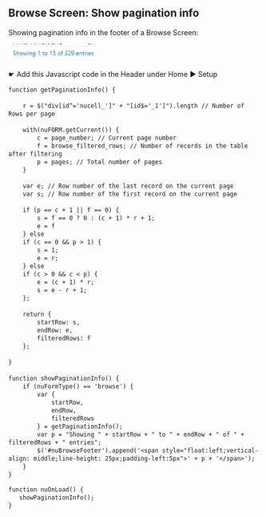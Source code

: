 ## Browse Screen: Show pagination info

Showing pagination info in the footer of a Browse Screen:

<p align="left">
  <img src="screenshots/pagination_info.png" width="175">
</p>


☛  Add this Javascript code in the Header under Home ► Setup

```
function getPaginationInfo() {

    r = $("div[id^='nucell_']" + "[id$='_1']").length // Number of Rows per page

    with(nuFORM.getCurrent()) {
        c = page_number; // Current page number
        f = browse_filtered_rows; // Number of records in the table after filtering
        p = pages; // Total number of pages
    }

    var e; // Row number of the last record on the current page
    var s; // Row number of the first record on the current page

    if (p == c + 1 || f == 0) {
        s = f == 0 ? 0 : (c + 1) * r + 1;
        e = f
    } else
    if (c == 0 && p > 1) {
        s = 1;
        e = r;
    } else
    if (c > 0 && c < p) {
        e = (c + 1) * r;
        s = e - r + 1;
    };

    return {
        startRow: s,
        endRow: e,
        filteredRows: f
    };

}

function showPaginationInfo() {
    if (nuFormType() == 'browse') {
        var {
            startRow,
            endRow,
            filteredRows
        } = getPaginationInfo();
        var p = "Showing " + startRow + " to " + endRow + " of " + filteredRows + " entries";
        $('#nuBrowseFooter').append('<span style="float:left;vertical-align: middle;line-height: 25px;padding-left:5px">' + p + '</span>');
    }
}
```

```
function nuOnLoad() {
   showPaginationInfo();
}
```
